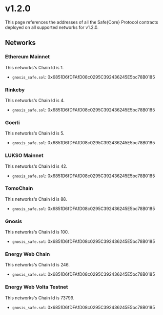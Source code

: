 # v1.2.0

This page references the addresses of all the Safe\{Core\} Protocol contracts deployed on all supported networks for v1.2.0.

## Networks

### Ethereum Mainnet

This networks's Chain Id is 1.

- `gnosis_safe.sol`: 0x6851D6fDFAfD08c0295C392436245E5bc78B0185


### Rinkeby

This networks's Chain Id is 4.

- `gnosis_safe.sol`: 0x6851D6fDFAfD08c0295C392436245E5bc78B0185


### Goerli

This networks's Chain Id is 5.

- `gnosis_safe.sol`: 0x6851D6fDFAfD08c0295C392436245E5bc78B0185


### LUKSO Mainnet

This networks's Chain Id is 42.

- `gnosis_safe.sol`: 0x6851D6fDFAfD08c0295C392436245E5bc78B0185


### TomoChain

This networks's Chain Id is 88.

- `gnosis_safe.sol`: 0x6851D6fDFAfD08c0295C392436245E5bc78B0185


### Gnosis

This networks's Chain Id is 100.

- `gnosis_safe.sol`: 0x6851D6fDFAfD08c0295C392436245E5bc78B0185


### Energy Web Chain

This networks's Chain Id is 246.

- `gnosis_safe.sol`: 0x6851D6fDFAfD08c0295C392436245E5bc78B0185


### Energy Web Volta Testnet

This networks's Chain Id is 73799.

- `gnosis_safe.sol`: 0x6851D6fDFAfD08c0295C392436245E5bc78B0185


    